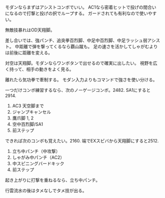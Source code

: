 モダンならまずはアシストコンボでいい。
AC1なら密着ヒットで投げの間合いになるので打撃と投げの択でループする。
ガードされても有利なので使いやすい。

無敵技暴れはOD天翔脚。

差し合いでは、強パンチ、追突拳百烈脚、中足中百烈脚、中足ラッシュ弱アシスト。
中距離で弾を撃ってくるなら覇山蹴も。
足の速さを活かしてしゃがむよりは前後に距離を変える。

対空は天翔脚。モダンならワンボタンで出せるので確実に出したい。
視野を広く持って、相手の動きをよく見る。

離れたら気功拳で牽制する。
モダン入力よりもコマンドで強さを使い分ける。

一つだけコンボ練習するなら、次のノーゲージコンボ。2482.
SA1にすると2914.

1. AC3 天空脚まで
2. ジャンプキャンセル
3. 鷹爪脚 1, 2
4. 空中百烈脚/SA1
5. 前ステップ

できれば次のコンボも覚えたい。2160.
端でEXスピバから天翔脚にすると2512.

1. 立ち中パンチ（中攻撃）
2. しゃがみ中パンチ（AC2）
3. 中スピニングバードキック
4. 前ステップ

起き上がりに打撃を重ねるなら、立ち中パンチ。

行雲流水の後はタメなしでタメ技が出る。
